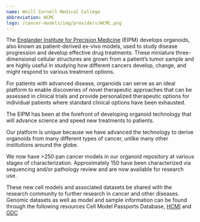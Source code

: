 ```yaml
---
name: Weill Cornell Medical College
abbreviation: WCMC
logo: /cancer-models/img/providers/WCMC.png
---
```


The [Englander Institute for Precision Medicine](https://eipm.weill.cornell.edu/) (EIPM) develops organoids, also known as patient-derived ex-vivo models, used to study disease progression and develop effective drug treatments. These miniature three-dimensional cellular structures are grown from a patient’s tumor sample and are highly useful in studying how different cancers develop, change, and might respond to various treatment options.

For patients with advanced disease, organoids can serve as an ideal platform to enable discoveries of novel therapeutic approaches that can be assessed in clinical trials and provide personalized therapeutic options for individual patients where standard clinical options have been exhausted.

The EIPM has been at the forefront of developing organoid technology that will advance science and speed new treatments to patients.

Our platform is unique because we have advanced the technology to derive organoids from many different types of cancer, unlike many other institutions around the globe. 

We now have >250 pan cancer models in our organoid repository at various stages of characterization. Approximately 150 have been characterized via sequencing and/or pathology review and are now available for research use.

These new cell models and associated datasets be shared with the research community to further research in cancer and other diseases. Genomic datasets as well as model and sample information can be found through the following resources Cell Model Passports Database, [HCMI](https://hcmi-searchable-catalog.nci.nih.gov/) and [GDC](https://portal.gdc.cancer.gov/)